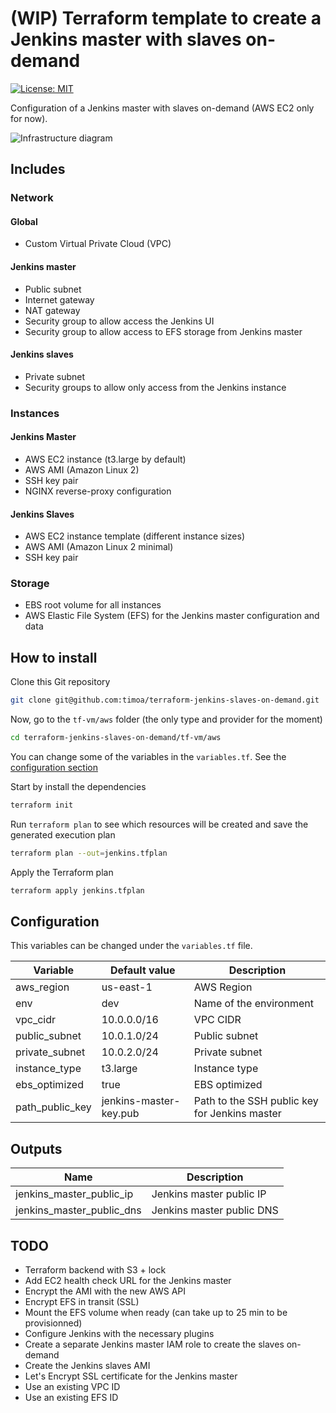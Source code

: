 # (WIP) Terraform template to create a Jenkins master with slaves on-demand

[![License: MIT][badge-license]][link-license]

Configuration of a Jenkins master with slaves on-demand (AWS EC2 only for now).

![Infrastructure diagram][image-infrastructure-diagram]

## Includes

### Network

#### Global

* Custom Virtual Private Cloud (VPC)

#### Jenkins master

* Public subnet
* Internet gateway
* NAT gateway
* Security group to allow access the Jenkins UI
* Security group to allow access to EFS storage from Jenkins master

#### Jenkins slaves

* Private subnet
* Security groups to allow only access from the Jenkins instance

### Instances

#### Jenkins Master

* AWS EC2 instance (t3.large by default)
* AWS AMI (Amazon Linux 2)
* SSH key pair
* NGINX reverse-proxy configuration

#### Jenkins Slaves

* AWS EC2 instance template (different instance sizes)
* AWS AMI (Amazon Linux 2 minimal)
* SSH key pair

### Storage

* EBS root volume for all instances
* AWS Elastic File System (EFS) for the Jenkins master configuration and data

## How to install

Clone this Git repository

```bash
git clone git@github.com:timoa/terraform-jenkins-slaves-on-demand.git
```

Now, go to the `tf-vm/aws` folder (the only type and provider for the moment)

```bash
cd terraform-jenkins-slaves-on-demand/tf-vm/aws
```

You can change some of the variables in the `variables.tf`. See the [configuration section](#configuration)

Start by install the dependencies

```bash
terraform init
```

Run `terraform plan` to see which resources will be created and save the generated execution plan

```bash
terraform plan --out=jenkins.tfplan
```

Apply the Terraform plan

```bash
terraform apply jenkins.tfplan
```

## Configuration

This variables can be changed under the `variables.tf` file.

| Variable | Default value | Description |
|----------|---------------|-------------|
| aws_region | us-east-1 | AWS Region |
| env | dev | Name of the environment |
| vpc_cidr | 10.0.0.0/16 | VPC CIDR |
| public_subnet | 10.0.1.0/24 | Public subnet |
| private_subnet | 10.0.2.0/24 | Private subnet |
| instance_type | t3.large | Instance type |
| ebs_optimized | true | EBS optimized |
| path_public_key | jenkins-master-key.pub | Path to the SSH public key for Jenkins master |

## Outputs

| Name | Description |
|------|-------------|
| jenkins_master_public_ip | Jenkins master public IP |
| jenkins_master_public_dns | Jenkins master public DNS |

## TODO

* Terraform backend with S3 + lock
* Add EC2 health check URL for the Jenkins master
* Encrypt the AMI with the new AWS API
* Encrypt EFS in transit (SSL)
* Mount the EFS volume when ready (can take up to 25 min to be provisionned)
* Configure Jenkins with the necessary plugins
* Create a separate Jenkins master IAM role to create the slaves on-demand
* Create the Jenkins slaves AMI
* Let's Encrypt SSL certificate for the Jenkins master
* Use an existing VPC ID
* Use an existing EFS ID

[badge-license]: https://img.shields.io/badge/License-MIT-blue.svg
[link-license]: https://raw.githubusercontent.com/timoa/terraform-jenkins-slaves-on-demand/master/LICENSE
[image-infrastructure-diagram]: https://github.com/timoa/terraform-jenkins-slaves-on-demand/raw/master/doc/images/diagram-jenkins-slaves-on-demand.png